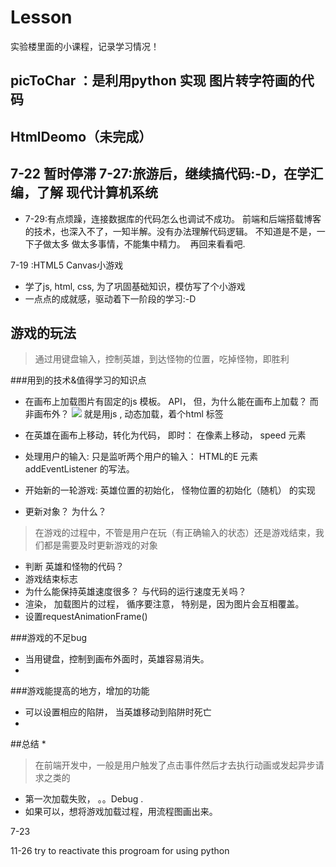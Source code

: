 # Lesson
实验楼里面的小课程，记录学习情况！
## picToChar ：是利用python 实现 图片转字符画的代码
## HtmlDeomo（未完成）
## 7-22 暂时停滞 7-27:旅游后，继续搞代码:-D，在学汇编，了解 现代计算机系统
* 7-29:有点烦躁，连接数据库的代码怎么也调试不成功。 前端和后端搭载博客的技术，也深入不了，一知半解。没有办法理解代码逻辑。 不知道是不是，一下子做太多
做太多事情，不能集中精力。  再回来看看吧. 

7-19 :HTML5 Canvas小游戏
* 学了js, html, css, 为了巩固基础知识，模仿写了个小游戏
* 一点点的成就感，驱动着下一阶段的学习:-D

## 游戏的玩法
> 通过用键盘输入，控制英雄，到达怪物的位置，吃掉怪物，即胜利


###用到的技术&值得学习的知识点

* 在画布上加载图片有固定的js 模板。 API， 但，为什么能在画布上加载？ 而非画布外？
   <img src="images/background.png" >    就是用js , 动态加载，着个html 标签
* 在英雄在画布上移动，转化为代码， 即时： 在像素上移动， speed 元素
*  处理用户的输入: 只是监听两个用户的输入： HTML的E 元素
    addEventListener  的写法。 

* 开始新的一轮游戏: 英雄位置的初始化， 怪物位置的初始化（随机） 的实现
* 更新对象？ 为什么？
> 在游戏的过程中，不管是用户在玩（有正确输入的状态）还是游戏结束，我们都是需要及时更新游戏的对象
* 判断 英雄和怪物的代码？
* 游戏结束标志
* 为什么能保持英雄速度很多？ 与代码的运行速度无关吗？
* 渲染， 加载图片的过程， 循序要注意， 特别是，因为图片会互相覆盖。
* 设置requestAnimationFrame()

###游戏的不足bug
* 当用键盘，控制到画布外面时，英雄容易消失。
* 


###游戏能提高的地方，增加的功能
* 可以设置相应的陷阱， 当英雄移动到陷阱时死亡
* 


##总结
* 
> 在前端开发中，一般是用户触发了点击事件然后才去执行动画或发起异步请求之类的

* 第一次加载失败， 。。Debug .
* 如果可以，想将游戏加载过程，用流程图画出来。

7-23


11-26 
try to reactivate this progroam for using python
